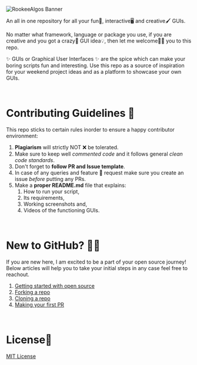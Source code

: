 
![RookeeAlgos Banner](https://user-images.githubusercontent.com/64858610/127370984-15797770-701f-49e9-96b1-d2c42dada6be.png)


An all in one repository for all your fun💃, interactive🖥️ and creative🖌️ GUIs. 

No matter what framework, language or package you use, if you are creative and you got a crazy🤯 GUI idea💡, then let me welcome🙏🏼 you to this repo.

✨ GUIs or Graphical User Interfaces ✨ are the spice which can make your boring scripts fun and interesting. Use this repo as a source of inspiration for your weekend project ideas and as a platform to showcase your own GUIs. 

<br>

# Contributing Guidelines 📌
This repo sticks to certain rules inorder to ensure a happy contributor environment:

1. **Plagiarism** will strictly NOT ❌ be tolerated.
2. Make sure to keep well *commented code* and it follows general *clean code standards*.
3. Don't forget to **follow PR and Issue template**.
4. In case of any queries and feature 💭 request make sure you create an issue *before* putting any PRs.
5. Make a **proper README.md** file that explains: 
    1. How to run your script, 
    2. Its requirements, 
    3. Working screenshots and, 
    4. Videos of the functioning GUIs.

<br>

# New to GitHub? 🙏🏼
If you are new here, I am excited to be a part of your open source journey! Below articles will help you to take your initial steps in any case feel free to reachout.

1. [Getting started with open source](https://rohinirg.hashnode.dev/getting-started-with-your-open-source-journey)  
2. [Forking a repo](https://docs.github.com/en/get-started/quickstart/fork-a-repo)
3. [Cloning a repo](https://docs.github.com/en/desktop/contributing-and-collaborating-using-github-desktop/working-with-your-remote-repository-on-github-or-github-enterprise/creating-an-issue-or-pull-request)
4. [Making your first PR](https://opensource.com/article/19/7/create-pull-request-github)

<br>

# License📜
[MIT License](https://github.com/RohiniRG/TripPy-GUIs/blob/main/LICENSE)
